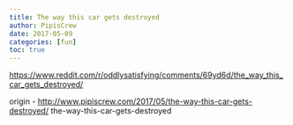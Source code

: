 ```yaml
---
title: The way this car gets destroyed
author: PipisCrew
date: 2017-05-09
categories: [fun]
toc: true
---
```


https://www.reddit.com/r/oddlysatisfying/comments/69yd6d/the_way_this_car_gets_destroyed/

origin - http://www.pipiscrew.com/2017/05/the-way-this-car-gets-destroyed/ the-way-this-car-gets-destroyed